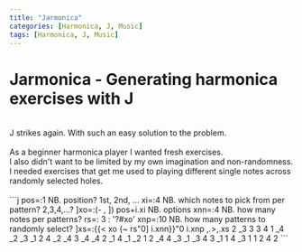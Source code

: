 ```yaml
---
title: "Jarmonica"
categories: [Harmonica, J, Music]
tags: [Harmonica, J, Music]
---
```


# Jarmonica - Generating harmonica exercises with J
<br/>
J strikes again. With such an easy solution to the problem.<br/>
<br/>
As a beginner harmonica player I wanted fresh exercises.<br/>
I also didn't want to be limited by my own imagination and non-randomness.<br/>
I needed exercises that get me used to playing different single notes across randomly selected holes.<br/>
<br/>
```j
pos=:1 NB. position? 1st, 2nd, ...
xi=:4 NB. which notes to pick from per pattern? 2,3,4,...?
]xo=:(- , ]) pos+i.xi NB. options
xnn=:4 NB. how many notes per patterns?
rs=: 3 : '?#xo'
xnp=:10 NB. how many patterns to randomly select?
]xs=:{{< xo {~ rs"0] i.xnn}}"0 i.xnp
,.>,.xs
 2 _3  3  3
 4  1 _4 _2
_3 _1  2  4
_2 _4  3 _4
_4  2 _1  4
_1 _2  1  2
_4  4 _3 _1
_3  4  3 _1
 1  4 _3  1
 1  2  4  2
 ```
<br/>
